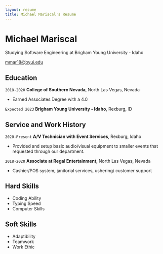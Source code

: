 ```yaml
---
layout: resume
title: Michael Mariscal's Resume
---
```

# Michael Mariscal
Studying Software Engineering at Brigham Young University - Idaho

<div id="webaddress">
<a href="mmar18@byui.edu">mmar18@byui.edu</a>

</div>

<!-- https://www.monique.tech/the-art-of-markdown -->


## Education

`2018-2020`
__College of Southern Nevada__, North Las Vegas, Nevada

- Earned Associates Degree with a 4.0

`Expected 2023`
__Brigham Young University - Idaho__, Rexburg, ID




## Service and Work History

`2020-Present`
__A/V Technician with Event Services__, Rexburg, Idaho

- Provided and setup basic audio/visual equipment to smaller events that requested through our department.


`2018-2020`
__Associate at Regal Entertainment__, North Las Vegas, Nevada

- Cashier/POS system, janitorial services, ushering/ customer support


## Hard Skills

- Coding Ability
- Typing Speed
- Computer Skills



## Soft Skills

- Adaptibility 
- Teamwork
- Work Ethic

<!-- ### Footer

Last updated: May 2013 -->


